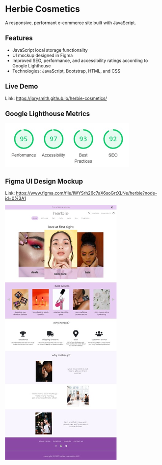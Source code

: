 # Herbie Cosmetics
A responsive, performant e-commerce site built with JavaScript.
 
## Features
- JavaScript local storage functionality
- UI mockup designed in Figma
- Improved SEO, performance, and accessibility ratings according to Google Lighthouse
- Technologies: JavaScript, Bootstrap, HTML, and CSS

## Live Demo
Link: https://jorysmith.github.io/herbie-cosmetics/

## Google Lighthouse Metrics
![Alt Text](/images/lighthouse.jpg)

## Figma UI Design Mockup
Link: https://www.figma.com/file/IWYSrh26c7aX6soGrtXLNe/herbie?node-id=0%3A1

![Alt Text](/images/figma-mockup.jpg)
